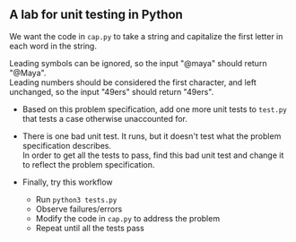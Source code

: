## A lab for unit testing in Python

We want the code in `cap.py` to take a string and capitalize the first letter in each word in the string.   

Leading symbols can be ignored, so the input "@maya" should return "@Maya".    
Leading numbers should be considered the first character, and left unchanged, so the input "49ers" should return "49ers".

* Based on this problem specification, add one more unit tests to `test.py` that tests a case otherwise unaccounted for.

* There is one bad unit test. It runs, but it doesn't test what the problem specification describes.    
In order to get all the tests to pass, find this bad unit test and change it to reflect the problem specification.

* Finally, try this workflow
  * Run `python3 tests.py` 
  * Observe failures/errors
  * Modify the code in `cap.py` to address the problem
  * Repeat until all the tests pass
